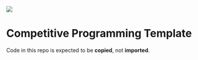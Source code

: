 ![](https://github.com/quanglm1998/cp-template/actions/workflows/cmake.yml/badge.svg)

# Competitive Programming Template

Code in this repo is expected to be **copied**, not **imported**.

